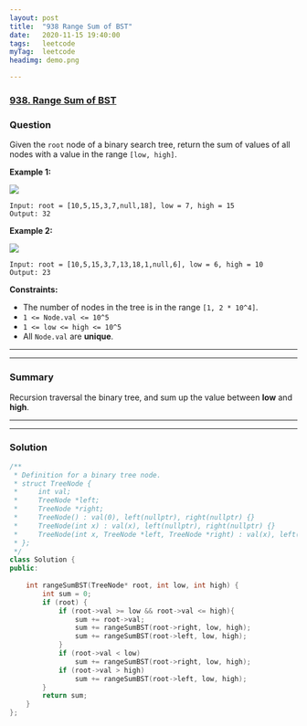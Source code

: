 ```yaml
---
layout: post
title:  "938 Range Sum of BST"
date:   2020-11-15 19:40:00
tags:	leetcode
myTag:	leetcode
headimg: demo.png

---
```


### [938. Range Sum of BST](https://leetcode.com/problems/range-sum-of-bst/)

### Question

Given the `root` node of a binary search tree, return the sum of values of all nodes with a value in the range `[low, high]`.

**Example 1:**

![](https://assets.leetcode.com/uploads/2020/11/05/bst1.jpg)

```
Input: root = [10,5,15,3,7,null,18], low = 7, high = 15
Output: 32
```

**Example 2:**

![](https://assets.leetcode.com/uploads/2020/11/05/bst2.jpg)

```
Input: root = [10,5,15,3,7,13,18,1,null,6], low = 6, high = 10
Output: 23
```

**Constraints:**

+ The number of nodes in the tree is in the range `[1, 2 * 10^4]`.
+ `1 <= Node.val <= 10^5`
+ `1 <= low <= high <= 10^5`
+ All `Node.val` are **unique**.


---
---

### Summary

Recursion traversal the binary tree, and sum up the value between **low** and **high**.

---
---

### Solution

```cpp
/**
 * Definition for a binary tree node.
 * struct TreeNode {
 *     int val;
 *     TreeNode *left;
 *     TreeNode *right;
 *     TreeNode() : val(0), left(nullptr), right(nullptr) {}
 *     TreeNode(int x) : val(x), left(nullptr), right(nullptr) {}
 *     TreeNode(int x, TreeNode *left, TreeNode *right) : val(x), left(left), right(right) {}
 * };
 */
class Solution {
public:
    
    int rangeSumBST(TreeNode* root, int low, int high) {
        int sum = 0;
        if (root) {
            if (root->val >= low && root->val <= high){
                sum += root->val;
                sum += rangeSumBST(root->right, low, high);
                sum += rangeSumBST(root->left, low, high);
            }
            if (root->val < low)
                sum += rangeSumBST(root->right, low, high);
            if (root->val > high)
                sum += rangeSumBST(root->left, low, high);
        }
        return sum;
    }
};
```
